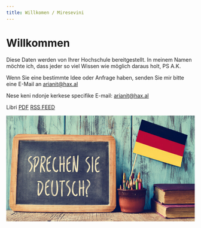 ```yaml
---
title: Willkomen / Miresevini
---
```

# Willkommen 

Diese Daten werden von Ihrer Hochschule bereitgestellt. 
In meinem Namen möchte ich, dass jeder so viel Wissen wie möglich daraus holt, PS A.K.

Wenn Sie eine bestimmte Idee oder Anfrage haben, senden Sie mir bitte eine E-Mail an [arianit@hax.al](mailto:arianit@hax.al)

Nese keni ndonje kerkese specifike E-mail: [arianit@hax.al](mailto:arianit@hax.al)

Libri [PDF](/pdf/document.pdf)
[RSS FEED](/feed_rss_created.xml)

![/img/lang.jpg](/img/lang.jpg)
